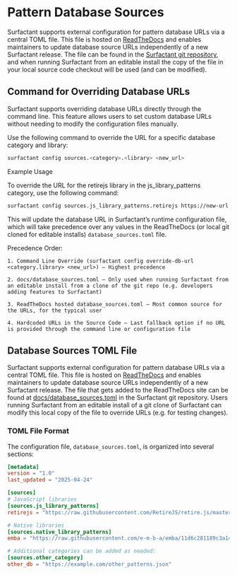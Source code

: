 # Pattern Database Sources

Surfactant supports external configuration for pattern database URLs via a central TOML file. This file is hosted on [ReadTheDocs](https://surfactant.readthedocs.io/en/latest/external_databases.html) and enables maintainers to update database source URLs independently of a new Surfactant release. The file can be found in the [Surfactant git repository](https://github.com/LLNL/Surfactant/blob/main/docs/database_sources.toml), and when running Surfactant from an editable install the copy of the file in your local source code checkout will be used (and can be modified).

## Command for Overriding Database URLs

Surfactant supports overriding database URLs directly through the command line. This feature allows users to set custom database URLs without needing to modify the configuration files manually.

Use the following command to override the URL for a specific database category and library:

```bash
surfactant config sources.<category>.<library> <new_url>
```

Example Usage

To override the URL for the retirejs library in the js_library_patterns category, use the following command:

```bash
surfactant config sources.js_library_patterns.retirejs https://new-url.com
```

This will update the database URL in Surfactant’s runtime configuration file, which will take precedence over any values in the ReadTheDocs (or local git cloned for editable installs) `database_sources.toml` file.

Precedence Order:

    1. Command Line Override (surfactant config override-db-url <category.library> <new_url>) — Highest precedence

    2. docs/database_sources.toml — Only used when running Surfactant from an editable install from a clone of the git repo (e.g. developers adding features to Surfactant)

    3. ReadTheDocs hosted database_sources.toml — Most common source for the URLs, for the typical user

    4. Hardcoded URLs in the Source Code — Last fallback option if no URL is provided through the command line or configuration file


## Database Sources TOML File

Surfactant supports external configuration for pattern database URLs via a central TOML file. This file is hosted on [ReadTheDocs](https://surfactant.readthedocs.io/en/latest/external_databases.html) and enables maintainers to update database source URLs independently of a new Surfactant release. The file that gets added to the ReadTheDocs site can be found at [docs/database_sources.toml](https://github.com/LLNL/Surfactant/blob/main/docs/database_sources.toml) in the Surfactant git repository. Users running Surfactant from an editable install of a git clone of Surfactant can modify this local copy of the file to override URLs (e.g. for testing changes).

### TOML File Format

The configuration file, `database_sources.toml`, is organized into several sections:

```toml
[metadata]
version = "1.0"
last_updated = "2025-04-24"

[sources]
# JavaScript libraries
[sources.js_library_patterns]
retirejs = "https://raw.githubusercontent.com/RetireJS/retire.js/master/repository/jsrepository-master.json"

# Native libraries
[sources.native_library_patterns]
emba = "https://raw.githubusercontent.com/e-m-b-a/emba/11d6c281189c3a14fc56f243859b0bccccce8b9a/config/bin_version_strings.cfg"

# Additional categories can be added as needed:
[sources.other_category]
other_db = "https://example.com/other_patterns.json"
